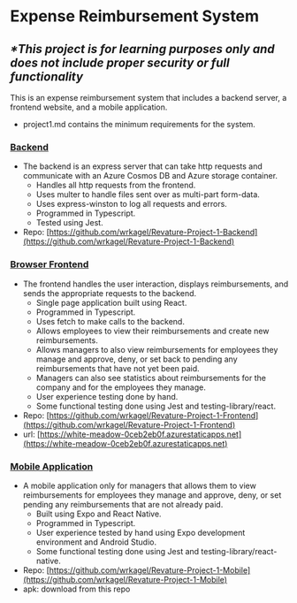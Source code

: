 # Expense Reimbursement System

## ***\*This project is for learning purposes only and does not include proper security or full functionality***

  This is an expense reimbursement system that includes a backend server, a frontend website, and a mobile application.
- project1.md contains the minimum requirements for the system.

### [Backend](https://github.com/wrkagel/Revature-Project-1-Backend)
- The backend is an express server that can take http requests and communicate with an Azure Cosmos DB and Azure storage container.
  - Handles all http requests from the frontend.
  - Uses multer to handle files sent over as multi-part form-data.
  - Uses express-winston to log all requests and errors.
  - Programmed in Typescript.
  - Tested using Jest.
- Repo: [https://github.com/wrkagel/Revature-Project-1-Backend](https://github.com/wrkagel/Revature-Project-1-Backend)

### [Browser Frontend](https://github.com/wrkagel/Revature-Project-1-Frontend)
- The frontend handles the user interaction, displays reimbursements, and sends the appropriate requests to the backend.
  - Single page application built using React.
  - Programmed in Typescript.
  - Uses fetch to make calls to the backend.
  - Allows employees to view their reimbursements and create new reimbursements.
  - Allows managers to also view reimbursements for employees they manage and approve, deny, or set back to pending any reimbursements that have not yet been paid.
  - Managers can also see statistics about reimbursements for the company and for the employees they manage.
  - User experience testing done by hand.
  - Some functional testing done using Jest and testing-library/react.
- Repo: [https://github.com/wrkagel/Revature-Project-1-Frontend](https://github.com/wrkagel/Revature-Project-1-Frontend)
- url: [https://white-meadow-0ceb2eb0f.azurestaticapps.net](https://white-meadow-0ceb2eb0f.azurestaticapps.net)

### [Mobile Application](https://github.com/wrkagel/Revature-Project-1-Mobile)
- A mobile application only for managers that allows them to view reimbursements for employees they manage and approve, deny, or set pending any reimbursements that are not already paid.
  - Built using Expo and React Native.
  - Programmed in Typescript.
  - User experience tested by hand using Expo development environment and Android Studio.
  - Some functional testing done using Jest and testing-library/react-native.
- Repo: [https://github.com/wrkagel/Revature-Project-1-Mobile](https://github.com/wrkagel/Revature-Project-1-Mobile)
- apk: download from this repo